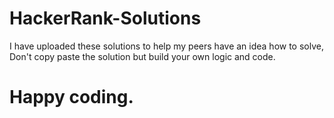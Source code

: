 # HackerRank-Solutions

I have uploaded these solutions to help my peers have an idea how to solve, Don't copy paste the solution but build your own logic and code.

# Happy coding.
